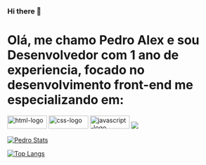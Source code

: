 ### Hi there 👋

<h1>Olá, me chamo Pedro Alex e sou Desenvolvedor com 1 ano de experiencia, focado no desenvolvimento front-end me especializando em:</h1>

<img src="https://img.shields.io/badge/HTML5-E34F26?style=for-the-badge&logo=html5&logoColor=white" alt= "html-logo" height="30px" width="90px" />
<img src= "https://img.shields.io/badge/CSS3-1572B6?style=for-the-badge&logo=css3&logoColor=white" alt="css-logo" height="30px" width="90px"/>
<img src="https://img.shields.io/badge/JavaScript-323330?style=for-the-badge&logo=javascript&logoColor=F7DF1E" alt="javascript-logo" height="30px" width="90px"/>
<img src="https://img.shields.io/badge/React-20232A?style=for-the-badge&logo=react&logoColor=61DAFB"
     </br>
     </br> 
     
[![Pedro Stats](https://github-readme-stats.vercel.app/api?username=PedroAlex65)](https://github.com/anuraghazra/github-readme-stats)

[![Top Langs](https://github-readme-stats.vercel.app/api/top-langs/?username=PedroAlex65&layout=compact)](https://github.com/anuraghazra/github-readme-stats)
